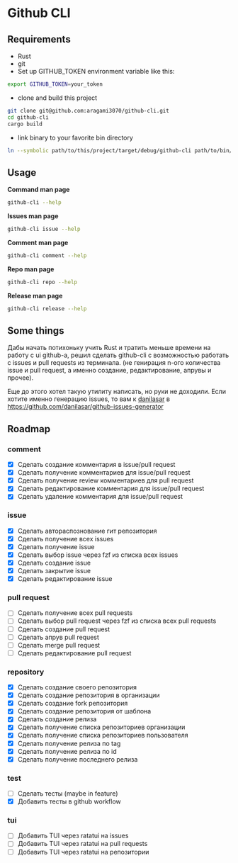 # Github CLI

## Requirements
- Rust
- git
- Set up  GITHUB\_TOKEN  environment variable like this:
```bash
export GITHUB_TOKEN=your_token
```
- clone and build this project
```bash
git clone git@github.com:aragami3070/github-cli.git
cd github-cli
cargo build
```
- link binary to your favorite bin directory
```bash
ln --symbolic path/to/this/project/target/debug/github-cli path/to/bin/github-cli
```

## Usage
**Command man page**
```bash
github-cli --help
```

**Issues man page**
```bash
github-cli issue --help
```

**Comment man page**
```bash
github-cli comment --help
```

**Repo man page**
```bash
github-cli repo --help
```
**Release man page**
```bash
github-cli release --help
```

## Some things
Дабы начать потихоньку учить Rust и тратить меньше времени на работу с ui github-а, решил сделать github-cli с возможностью работать с issues и pull requests из терминала. (не генирация n-ого количества issue и pull request, а именно создание, редактирование, апрувы и прочее).

Еще до этого хотел такую утилиту написать, но руки не доходили. Если хотите именно генерацию issues, то вам к [danilasar](https://github.com/danilasar) в https://github.com/danilasar/github-issues-generator

## Roadmap

### comment
- [x] Сделать создание комментария в issue/pull request
- [x] Сделать получение комментариев для issue/pull request
- [x] Сделать получение review комментариев для pull request
- [x] Сделать редактирование комментария для issue/pull request
- [x] Сделать удаление комментария для issue/pull request

### issue
- [x] Сделать автораспознование гит репозитория
- [x] Сделать получение всех issues
- [x] Сделать получение issue
- [x] Сделать выбор issue через fzf из списка всех issues
- [x] Сделать создание issue
- [x] Сделать закрытие issue
- [x] Сделать редактирование issue

### pull request
- [ ] Сделать получение всех pull requests
- [ ] Сделать выбор pull request через fzf из списка всех pull requests
- [ ] Сделать создание pull request
- [ ] Сделать апрув pull request
- [ ] Сделать merge pull request
- [ ] Сделать редактирование pull request

### repository
- [x] Сделать создание своего репозитория
- [x] Сделать создание репозитория в организации
- [x] Сделать создание fork репозитория
- [x] Сделать создание репозитория от шаблона
- [x] Сделать создание релиза
- [x] Сделать получение списка репозиториев организации
- [x] Сделать получение списка репозиториев пользователя
- [x] Сделать получение релиза по tag
- [x] Сделать получение релиза по id
- [x] Сделать получение последнего релиза

### test
- [ ] Сделать тесты (maybe in feature)
- [x] Добавить тесты в github workflow

### tui
- [ ] Добавить TUI через ratatui на issues
- [ ] Добавить TUI через ratatui на pull requests
- [ ] Добавить TUI через ratatui на репозитории
